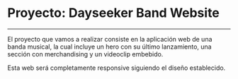 # Proyecto: Dayseeker Band Website

---

El proyecto que vamos a realizar consiste en la aplicación web de una banda musical, la cual incluye un hero con su último lanzamiento, una sección con merchandising y un videoclip embebido.

Esta web será completamente responsive siguiendo el diseño establecido.
